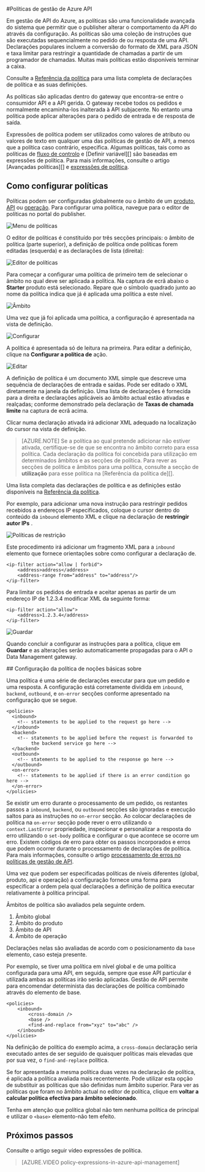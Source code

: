 <properties 
    pageTitle="Políticas de gestão de Azure API no | Microsoft Azure" 
    description="Saiba como criar, editar e configurar as políticas de gestão de API." 
    services="api-management" 
    documentationCenter="" 
    authors="steved0x" 
    manager="erikre" 
    editor=""/>

<tags 
    ms.service="api-management" 
    ms.workload="mobile" 
    ms.tgt_pltfrm="na" 
    ms.devlang="na" 
    ms.topic="article" 
    ms.date="10/25/2016" 
    ms.author="sdanie"/>


#<a name="policies-in-azure-api-management"></a>Políticas de gestão de Azure API

Em gestão de API do Azure, as políticas são uma funcionalidade avançada do sistema que permitir que o publisher alterar o comportamento da API do através da configuração. As políticas são uma coleção de instruções que são executadas sequencialmente no pedido de ou resposta de uma API. Declarações populares incluem a conversão do formato de XML para JSON e taxa limitar para restringir a quantidade de chamadas a partir de um programador de chamadas. Muitas mais políticas estão disponíveis terminar a caixa.

Consulte a [Referência da política][] para uma lista completa de declarações de política e as suas definições.

As políticas são aplicadas dentro do gateway que encontra-se entre o consumidor API e a API gerida. O gateway recebe todos os pedidos e normalmente encaminha-los inalterada à API subjacente. No entanto uma política pode aplicar alterações para o pedido de entrada e de resposta de saída.

Expressões de política podem ser utilizados como valores de atributo ou valores de texto em qualquer uma das políticas de gestão de API, a menos que a política caso contrário, especifica. Algumas políticas, tais como as políticas de [fluxo de controlo][] e [Definir variável][] são baseadas em expressões de política. Para mais informações, consulte o artigo [Avançadas políticas][] e [expressões de política][].

## <a name="scopes"> </a>Como configurar políticas
Políticas podem ser configuradas globalmente ou o âmbito de um [produto][], [API][] ou [operação][]. Para configurar uma política, navegue para o editor de políticas no portal do publisher.

![Menu de políticas][policies-menu]

O editor de políticas é constituído por três secções principais: o âmbito de política (parte superior), a definição de política onde políticas forem editadas (esquerda) e as declarações de lista (direita):

![Editor de políticas][policies-editor]

Para começar a configurar uma política de primeiro tem de selecionar o âmbito no qual deve ser aplicada a política. Na captura de ecrã abaixo o **Starter** produto está selecionado. Repare que o símbolo quadrado junto ao nome da política indica que já é aplicada uma política a este nível.

![Âmbito][policies-scope]

Uma vez que já foi aplicada uma política, a configuração é apresentada na vista de definição.

![Configurar][policies-configure]

A política é apresentada só de leitura na primeira. Para editar a definição, clique na **Configurar a política de** ação.

![Editar][policies-edit]

A definição de política é um documento XML simple que descreve uma sequência de declarações de entrada e saídas. Pode ser editado o XML diretamente na janela da definição. Uma lista de declarações é fornecida para a direita e declarações aplicáveis ao âmbito actual estão ativadas e realçadas; conforme demonstrado pela declaração de **Taxas de chamada limite** na captura de ecrã acima.

Clicar numa declaração ativada irá adicionar XML adequado na localização do cursor na vista de definição. 

>[AZURE.NOTE] Se a política ao qual pretende adicionar não estiver ativada, certifique-se de que se encontra no âmbito correto para essa política. Cada declaração da política foi concebida para utilização em determinados âmbitos e as secções de política. Para rever as secções de política e âmbitos para uma política, consulte a secção de **utilização** para esse política na [Referência da política de][].

Uma lista completa das declarações de política e as definições estão disponíveis na [Referência da política][].

Por exemplo, para adicionar uma nova instrução para restringir pedidos recebidos a endereços IP especificados, coloque o cursor dentro do conteúdo da `inbound` elemento XML e clique na declaração de **restringir autor IPs** .

![Políticas de restrição][policies-restrict]

Este procedimento irá adicionar um fragmento XML para a `inbound` elemento que fornece orientações sobre como configurar a declaração de.

    <ip-filter action="allow | forbid">
        <address>address</address>
        <address-range from="address" to="address"/>
    </ip-filter>

Para limitar os pedidos de entrada e aceitar apenas as partir de um endereço IP de 1.2.3.4 modificar XML da seguinte forma:

    <ip-filter action="allow">
        <address>1.2.3.4</address>
    </ip-filter>

![Guardar][policies-save]

Quando concluir a configurar as instruções para a política, clique em **Guardar** e as alterações serão automaticamente propagadas para o API o Data Management gateway.

##<a name="sections"> </a>Configuração da política de noções básicas sobre

Uma política é uma série de declarações executar para que um pedido e uma resposta. A configuração está corretamente dividida em `inbound`, `backend`, `outbound`, e `on-error` secções conforme apresentado na configuração que se segue.

    <policies>
      <inbound>
        <!-- statements to be applied to the request go here -->
      </inbound>
      <backend>
        <!-- statements to be applied before the request is forwarded to 
             the backend service go here -->
      </backend>
      <outbound>
        <!-- statements to be applied to the response go here -->
      </outbound>
      <on-error>
        <!-- statements to be applied if there is an error condition go here -->
      </on-error>
    </policies> 

Se existir um erro durante o processamento de um pedido, os restantes passos a `inbound`, `backend`, ou `outbound` secções são ignoradas e execução saltos para as instruções no `on-error` secção. Ao colocar declarações de política na `on-error` secção pode rever o erro utilizando o `context.LastError` propriedade, inspecionar e personalizar a resposta do erro utilizando o `set-body` política e configurar o que acontece se ocorre um erro. Existem códigos de erro para obter os passos incorporados e erros que podem ocorrer durante o processamento de declarações de política. Para mais informações, consulte o artigo [processamento de erros no políticas de gestão de API](https://msdn.microsoft.com/library/azure/mt629506.aspx).

Uma vez que podem ser especificadas políticas de níveis diferentes (global, produto, api e operação) a configuração fornece uma forma para especificar a ordem pela qual declarações a definição de política executar relativamente à política principal. 

Âmbitos de política são avaliados pela seguinte ordem.

1. Âmbito global
2. Âmbito do produto
3. Âmbito de API
4. Âmbito de operação

Declarações nelas são avaliadas de acordo com o posicionamento da `base` elemento, caso esteja presente.

Por exemplo, se tiver uma política em nível global e de uma política configurada para uma API, em seguida, sempre que esse API particular é utilizada ambas as políticas irão serão aplicadas. Gestão de API permite para encomendar determinista das declarações de política combinado através do elemento de base. 

    <policies>
        <inbound>
            <cross-domain />
            <base />
            <find-and-replace from="xyz" to="abc" />
        </inbound>
    </policies>

Na definição de política do exemplo acima, a `cross-domain` declaração seria executado antes de ser seguido de quaisquer políticas mais elevadas que por sua vez, o `find-and-replace` política.

Se for apresentada a mesma política duas vezes na declaração de política, é aplicada a política avaliada mais recentemente. Pode utilizar esta opção de substituir as políticas que são definidas num âmbito superior. Para ver as políticas que foram no âmbito actual no editor de política, clique em **voltar a calcular política efectiva para âmbito selecionado**.

Tenha em atenção que política global não tem nenhuma política de principal e utilizar o `<base>` elemento-não tem efeito. 

## <a name="next-steps"></a>Próximos passos

Consulte o artigo seguir vídeo expressões de política.

> [AZURE.VIDEO policy-expressions-in-azure-api-management]

[Referência da política]: api-management-policy-reference.md
[Produto]: api-management-howto-add-products.md
[API]: api-management-howto-add-products.md#add-apis 
[Operação]: api-management-howto-add-operations.md

[Políticas de avançadas]: https://msdn.microsoft.com/library/azure/dn894085.aspx
[Fluxo de controlo]: https://msdn.microsoft.com/library/azure/dn894085.aspx#choose
[Definir a variável de]: https://msdn.microsoft.com/library/azure/dn894085.aspx#set_variable
[Expressões de política]: https://msdn.microsoft.com/library/azure/dn910913.aspx

[policies-menu]: ./media/api-management-howto-policies/api-management-policies-menu.png
[policies-editor]: ./media/api-management-howto-policies/api-management-policies-editor.png
[policies-scope]: ./media/api-management-howto-policies/api-management-policies-scope.png
[policies-configure]: ./media/api-management-howto-policies/api-management-policies-configure.png
[policies-edit]: ./media/api-management-howto-policies/api-management-policies-edit.png
[policies-restrict]: ./media/api-management-howto-policies/api-management-policies-restrict.png
[policies-save]: ./media/api-management-howto-policies/api-management-policies-save.png
